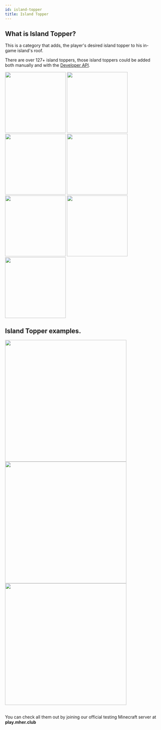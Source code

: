 ```yaml
---
id: island-topper
title: Island Topper
---
```


## What is Island Topper?

This is a category that adds, the player's desired island topper to his in-game island's roof.

There are over 127+ island toppers, those island toppers could be added both manually and with the [Developer API](/cosmetics/developer-api/getting-started).

<img width="200px" src="https://imgur.com/6K1Xnho.png"/>
<img width="200px" src="https://imgur.com/Rm7XBJc.png"/>
<img width="200px" src="https://imgur.com/CIx3tGw.png"/>
<img width="200px" src="https://imgur.com/u1mRYoa.png"/>
<img width="200px" src="https://imgur.com/9ZtMNWy.png"/>
<img width="200px" src="https://imgur.com/pCxk1KX.png"/>
<img width="200px" src="https://imgur.com/7xLztdp.png"/>

## Island Topper examples.

<img width="400px" src="https://imgur.com/YNxQX8v.png"/><br/>
<img width="400px" src="https://imgur.com/lg3bDBX.png"/><br/>
<img width="400px" src="https://imgur.com/r9ioUKA.png"/><br/><br/>

You can check all them out by joining our official testing Minecraft server at **play.mher.club**